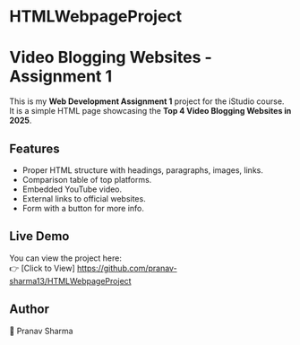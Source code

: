 # HTMLWebpageProject
# Video Blogging Websites - Assignment 1

This is my **Web Development Assignment 1** project for the iStudio course.  
It is a simple HTML page showcasing the **Top 4 Video Blogging Websites in 2025**.

## Features
- Proper HTML structure with headings, paragraphs, images, links.
- Comparison table of top platforms.
- Embedded YouTube video.
- External links to official websites.
- Form with a button for more info.

## Live Demo
You can view the project here:  
👉 [Click to View] https://github.com/pranav-sharma13/HTMLWebpageProject

## Author
👤 Pranav Sharma

